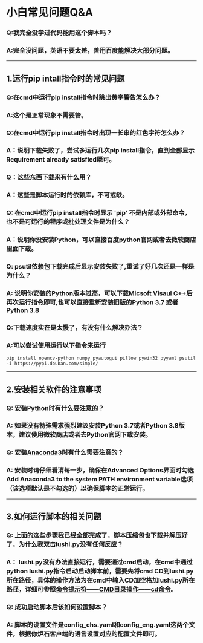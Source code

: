 # 小白常见问题Q&A
### Q:我完全没学过代码能用这个脚本吗？
### A:完全没问题，英语不要太差，善用百度能解决大部分问题。
***
## 1.运行pip intall指令时的常见问题
### Q:在cmd中运行pip install指令时跳出黄字警告怎么办？
### A:这个是正常现象不需要管。
### Q:在cmd中运行pip install指令时出现一长串的红色字符怎么办？
### A：说明下载失败了，尝试多运行几次pip install指令，直到全部显示Requirement already satisfied既可。
### Q：这些东西下载来有什么用？
### A：这些是脚本运行时的依赖库，不可或缺。
### Q: 在cmd中运行pip install指令时显示 'pip' 不是内部或外部命令，也不是可运行的程序或批处理文件是为什么？
### A：说明你没安装Python，可以直接百度python官网或者去微软商店里面下载。
### Q: psutil依赖包下载完成后显示安装失败了,重试了好几次还是一样是为什么？
### A: 说明你安装的Python版本过高，可以下载[Micsoft Visaul C++](https://download.visualstudio.microsoft.com/download/pr/d3cbdace-2bb8-4dc5-a326-2c1c0f1ad5ae/9B9DD72C27AB1DB081DE56BB7B73BEE9A00F60D14ED8E6FDE45DAB3E619B5F04/VC_redist.x64.exe)后再次运行指令即可,也可以直接重新安装旧版的Python 3.7 或者Python 3.8
### Q:下载速度实在是太慢了，有没有什么解决办法？
### A:可以尝试使用运行以下指令来运行
```pip install opencv-python numpy pyautogui pillow pywin32 pyyaml psutil -i https://pypi.douban.com/simple/```
***
## 2.安装相关软件的注意事项
### Q: 安装Python时有什么要注意的？
### A: 如果没有特殊需求强烈建议安装Python 3.7或者Python 3.8版本，建议使用微软商店或者去Python官网下载安装。
### Q: 安装[Anaconda3](https://www.anaconda.com/products/individual#windows)时有什么需要注意的？
### A: 安装时请仔细看清每一步，确保在Advanced Options界面时勾选Add Anaconda3 to the system PATH environment variable选项（该选项默认是不勾选的）以确保脚本的正常运行。
***
## 3.如何运行脚本的相关问题
### Q: 上面的这些步骤我已经全部完成了，脚本压缩包也下载并解压好了，为什么我双击lushi.py没有任何反应？
### A： lushi.py没有办法直接运行，需要通过cmd启动，在cmd中通过python lushi.py指令启动启动脚本前，需要先将cmd CD到lushi.py所在路径，具体的操作方法为在cmd中输入CD加空格加lushi.py所在路径，详细可参照[命令提示符——CMD目录操作——cd命令](https://jingyan.baidu.com/article/73c3ce28480637e50343d992.html)。
### Q: 成功启动脚本后该如何设置脚本？
### A: 脚本的设置文件是config_chs.yaml和config_eng.yaml这两个文件，根据你炉石客户端的语言设置对应的配置文件即可。
